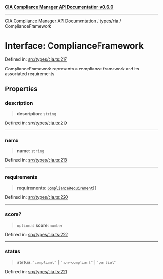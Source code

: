 [**CIA Compliance Manager API Documentation v0.6.0**](../../../README.md)

***

[CIA Compliance Manager API Documentation](../../../modules.md) / [types/cia](../README.md) / ComplianceFramework

# Interface: ComplianceFramework

Defined in: [src/types/cia.ts:217](https://github.com/Hack23/cia-compliance-manager/blob/32fe683007dd7fe1aa6b244d2353e60fab4f51de/src/types/cia.ts#L217)

ComplianceFramework represents a compliance framework and its
associated requirements

## Properties

### description

> **description**: `string`

Defined in: [src/types/cia.ts:219](https://github.com/Hack23/cia-compliance-manager/blob/32fe683007dd7fe1aa6b244d2353e60fab4f51de/src/types/cia.ts#L219)

***

### name

> **name**: `string`

Defined in: [src/types/cia.ts:218](https://github.com/Hack23/cia-compliance-manager/blob/32fe683007dd7fe1aa6b244d2353e60fab4f51de/src/types/cia.ts#L218)

***

### requirements

> **requirements**: [`ComplianceRequirement`](ComplianceRequirement.md)[]

Defined in: [src/types/cia.ts:220](https://github.com/Hack23/cia-compliance-manager/blob/32fe683007dd7fe1aa6b244d2353e60fab4f51de/src/types/cia.ts#L220)

***

### score?

> `optional` **score**: `number`

Defined in: [src/types/cia.ts:222](https://github.com/Hack23/cia-compliance-manager/blob/32fe683007dd7fe1aa6b244d2353e60fab4f51de/src/types/cia.ts#L222)

***

### status

> **status**: `"compliant"` \| `"non-compliant"` \| `"partial"`

Defined in: [src/types/cia.ts:221](https://github.com/Hack23/cia-compliance-manager/blob/32fe683007dd7fe1aa6b244d2353e60fab4f51de/src/types/cia.ts#L221)
